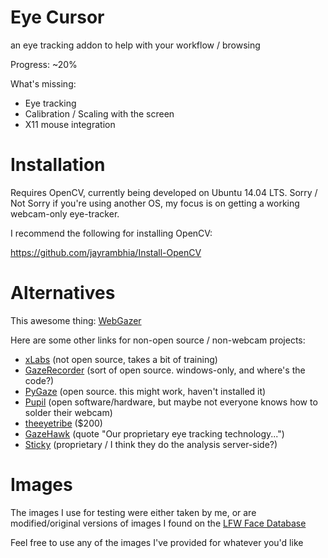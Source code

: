 # Eye Cursor
an eye tracking addon to help with your workflow / browsing

Progress: ~20%

What's missing:
* Eye tracking
* Calibration / Scaling with the screen
* X11 mouse integration

# Installation

Requires OpenCV, currently being developed on Ubuntu 14.04 LTS. Sorry / Not Sorry if you're using another OS, my focus is on getting a working webcam-only eye-tracker.

I recommend the following for installing OpenCV:

https://github.com/jayrambhia/Install-OpenCV

# Alternatives

This awesome thing: [WebGazer](https://github.com/brownhci/WebGazer)

Here are some other links for non-open source / non-webcam projects:

* [xLabs](https://xlabsgaze.com/) (not open source, takes a bit of training)
* [GazeRecorder](https://www.facebook.com/gazerecorder) (sort of open source. windows-only, and where's the code?)
* [PyGaze](https://github.com/esdalmaijer/PyGaze) (open source. this might work, haven't installed it)
* [Pupil](https://github.com/pupil-labs/pupil) (open software/hardware, but maybe not everyone knows how to solder their webcam)
* [theeyetribe](http://theeyetribe.com/) ($200)
* [GazeHawk](http://gazehawk.com/) (quote "Our proprietary eye tracking technology...")
* [Sticky](https://sticky.ad/) (proprietary / I think they do the analysis server-side?)

# Images

The images I use for testing were either taken by me, or are modified/original versions of images I found on the [LFW Face Database](http://vis-www.cs.umass.edu/lfw/#reference)

Feel free to use any of the images I've provided for whatever you'd like
